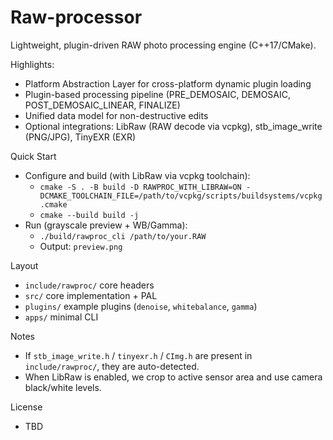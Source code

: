 # Raw-processor

Lightweight, plugin-driven RAW photo processing engine (C++17/CMake).

Highlights:
- Platform Abstraction Layer for cross-platform dynamic plugin loading
- Plugin-based processing pipeline (PRE_DEMOSAIC, DEMOSAIC, POST_DEMOSAIC_LINEAR, FINALIZE)
- Unified data model for non-destructive edits
- Optional integrations: LibRaw (RAW decode via vcpkg), stb_image_write (PNG/JPG), TinyEXR (EXR)

Quick Start
- Configure and build (with LibRaw via vcpkg toolchain):
  - `cmake -S . -B build -D RAWPROC_WITH_LIBRAW=ON -DCMAKE_TOOLCHAIN_FILE=/path/to/vcpkg/scripts/buildsystems/vcpkg.cmake`
  - `cmake --build build -j`
- Run (grayscale preview + WB/Gamma):
  - `./build/rawproc_cli /path/to/your.RAW`
  - Output: `preview.png`

Layout
- `include/rawproc/` core headers
- `src/` core implementation + PAL
- `plugins/` example plugins (`denoise`, `whitebalance`, `gamma`)
- `apps/` minimal CLI

Notes
- If `stb_image_write.h` / `tinyexr.h` / `CImg.h` are present in `include/rawproc/`, they are auto-detected.
- When LibRaw is enabled, we crop to active sensor area and use camera black/white levels.

License
- TBD
